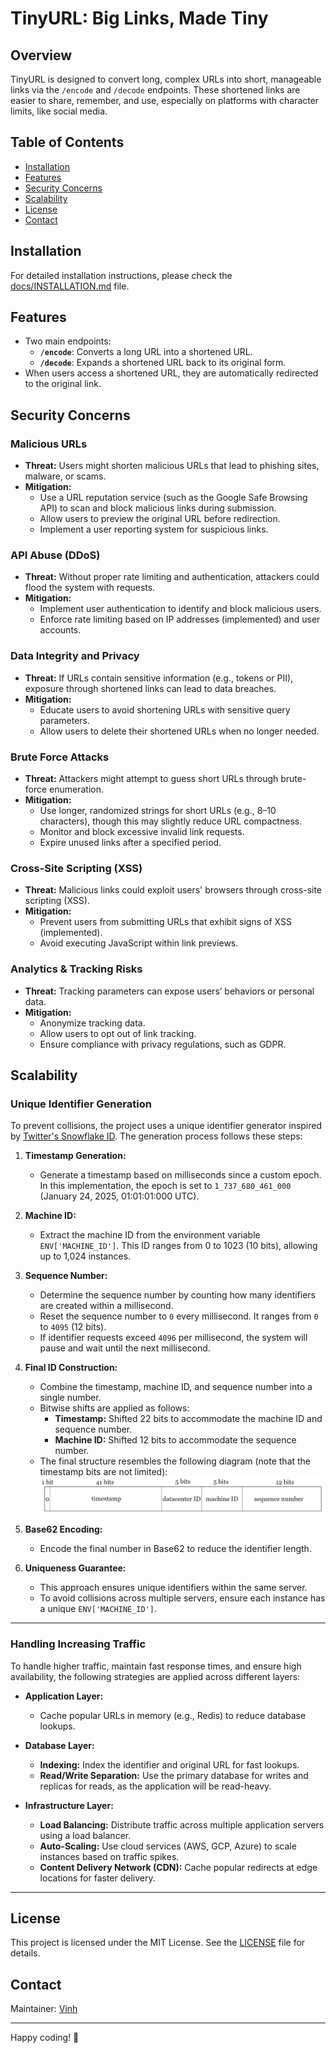 # TinyURL: Big Links, Made Tiny

## Overview
TinyURL is designed to convert long, complex URLs into short, manageable links via the `/encode` and `/decode` endpoints. These shortened links are easier to share, remember, and use, especially on platforms with character limits, like social media.

## Table of Contents
- [Installation](#installation)
- [Features](#features)
- [Security Concerns](#security-concerns)
- [Scalability](#scalability)
- [License](#license)
- [Contact](#contact)

## Installation
For detailed installation instructions, please check the [docs/INSTALLATION.md](docs/INSTALLATION.md) file.

## Features
- Two main endpoints:
  - **`/encode`**: Converts a long URL into a shortened URL.
  - **`/decode`**: Expands a shortened URL back to its original form.
- When users access a shortened URL, they are automatically redirected to the original link.

## Security Concerns

### Malicious URLs
- **Threat:** Users might shorten malicious URLs that lead to phishing sites, malware, or scams.
- **Mitigation:**
  - Use a URL reputation service (such as the Google Safe Browsing API) to scan and block malicious links during submission.
  - Allow users to preview the original URL before redirection.
  - Implement a user reporting system for suspicious links.

### API Abuse (DDoS)
- **Threat:** Without proper rate limiting and authentication, attackers could flood the system with requests.
- **Mitigation:**
  - Implement user authentication to identify and block malicious users.
  - Enforce rate limiting based on IP addresses (implemented) and user accounts.

### Data Integrity and Privacy
- **Threat:** If URLs contain sensitive information (e.g., tokens or PII), exposure through shortened links can lead to data breaches.
- **Mitigation:**
  - Educate users to avoid shortening URLs with sensitive query parameters.
  - Allow users to delete their shortened URLs when no longer needed.

### Brute Force Attacks
- **Threat:** Attackers might attempt to guess short URLs through brute-force enumeration.
- **Mitigation:**
  - Use longer, randomized strings for short URLs (e.g., 8–10 characters), though this may slightly reduce URL compactness.
  - Monitor and block excessive invalid link requests.
  - Expire unused links after a specified period.

### Cross-Site Scripting (XSS)
- **Threat:** Malicious links could exploit users' browsers through cross-site scripting (XSS).
- **Mitigation:**
  - Prevent users from submitting URLs that exhibit signs of XSS (implemented).
  - Avoid executing JavaScript within link previews.

### Analytics & Tracking Risks
- **Threat:** Tracking parameters can expose users’ behaviors or personal data.
- **Mitigation:**
  - Anonymize tracking data.
  - Allow users to opt out of link tracking.
  - Ensure compliance with privacy regulations, such as GDPR.

## Scalability

### Unique Identifier Generation
To prevent collisions, the project uses a unique identifier generator inspired by [Twitter's Snowflake ID](https://en.wikipedia.org/wiki/Snowflake_ID). The generation process follows these steps:

1. **Timestamp Generation:**
   - Generate a timestamp based on milliseconds since a custom epoch. In this implementation, the epoch is set to `1_737_680_461_000` (January 24, 2025, 01:01:01:000 UTC).

2. **Machine ID:**
   - Extract the machine ID from the environment variable `ENV['MACHINE_ID']`. This ID ranges from 0 to 1023 (10 bits), allowing up to 1,024 instances.

3. **Sequence Number:**
   - Determine the sequence number by counting how many identifiers are created within a millisecond.
   - Reset the sequence number to `0` every millisecond. It ranges from `0` to `4095` (12 bits).
   - If identifier requests exceed `4096` per millisecond, the system will pause and wait until the next millisecond.

4. **Final ID Construction:**
   - Combine the timestamp, machine ID, and sequence number into a single number.
   - Bitwise shifts are applied as follows:
     - **Timestamp:** Shifted 22 bits to accommodate the machine ID and sequence number.
     - **Machine ID:** Shifted 12 bits to accommodate the sequence number.
   - The final structure resembles the following diagram (note that the timestamp bits are not limited):
     ![Snowflake ID Diagram](docs/twitter-snow-flake-id.png)

5. **Base62 Encoding:**
   - Encode the final number in Base62 to reduce the identifier length.

6. **Uniqueness Guarantee:**
   - This approach ensures unique identifiers within the same server.
   - To avoid collisions across multiple servers, ensure each instance has a unique `ENV['MACHINE_ID']`.

---

### Handling Increasing Traffic
To handle higher traffic, maintain fast response times, and ensure high availability, the following strategies are applied across different layers:

- **Application Layer:**
  - Cache popular URLs in memory (e.g., Redis) to reduce database lookups.

- **Database Layer:**
  - **Indexing:** Index the identifier and original URL for fast lookups.
  - **Read/Write Separation:** Use the primary database for writes and replicas for reads, as the application will be read-heavy.

- **Infrastructure Layer:**
  - **Load Balancing:** Distribute traffic across multiple application servers using a load balancer.
  - **Auto-Scaling:** Use cloud services (AWS, GCP, Azure) to scale instances based on traffic spikes.
  - **Content Delivery Network (CDN):** Cache popular redirects at edge locations for faster delivery.

---

## License
This project is licensed under the MIT License. See the [LICENSE](https://mit-license.org/) file for details.

## Contact
Maintainer: [Vinh](mailto:vinh2000bt@gmail.com)

---

Happy coding! 🚀
